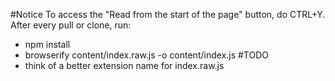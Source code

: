 #Notice
To access the "Read from the start of the page" button, do CTRL+Y.
After every pull or clone, run:
 - npm install
 - browserify content/index.raw.js -o content/index.js
#TODO
 - think of a better extension name for index.raw.js